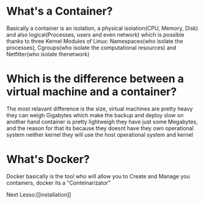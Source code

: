 # What's a Container?

Basically a container is an isolation, a physical isolation(CPU, Memory, Disk) and also logical(Processes, users and even network) which is possible
thanks to three Kernel Modules of Linux: Namespaces(who isolate the processes), Cgroups(who isolate the computational resources) and Netfilter(who isolate thenetwork)

# Which is the difference between a virtual machine and a container?

The most relavant difference is the size, virtual machines are pretty heavy they can weigh Gigabytes which make the backup and deploy slow on another hand
container is pretty lightweigh they have just some Megabytes, and the reason for that its because they doesnt have they own operational system neither kernel
they will use the host operational system and kernel

# What's Docker?

Docker basically is the tool who will allow you to Create and Manage you containers, docker its a "Conteinarizator"

Next Lesso:[[installation]]
